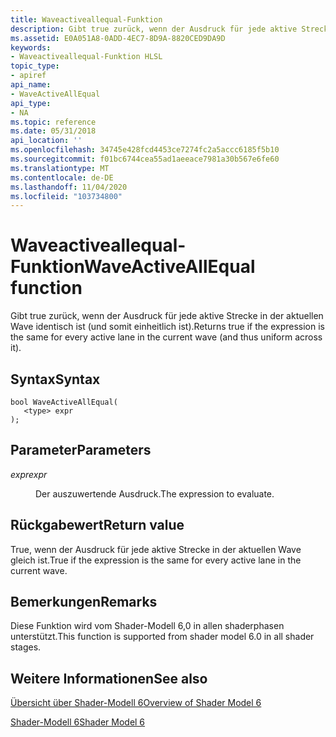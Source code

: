 ```yaml
---
title: Waveactiveallequal-Funktion
description: Gibt true zurück, wenn der Ausdruck für jede aktive Strecke in der aktuellen Wave identisch ist (und somit einheitlich ist).
ms.assetid: E0A051A8-0ADD-4EC7-8D9A-8820CED9DA9D
keywords:
- Waveactiveallequal-Funktion HLSL
topic_type:
- apiref
api_name:
- WaveActiveAllEqual
api_type:
- NA
ms.topic: reference
ms.date: 05/31/2018
api_location: ''
ms.openlocfilehash: 34745e428fcd4453ce7274fc2a5accc6185f5b10
ms.sourcegitcommit: f01bc6744cea55ad1aeeace7981a30b567e6fe60
ms.translationtype: MT
ms.contentlocale: de-DE
ms.lasthandoff: 11/04/2020
ms.locfileid: "103734800"
---
```

# <a name="waveactiveallequal-function"></a><span data-ttu-id="4da0b-104">Waveactiveallequal-Funktion</span><span class="sxs-lookup"><span data-stu-id="4da0b-104">WaveActiveAllEqual function</span></span>

<span data-ttu-id="4da0b-105">Gibt true zurück, wenn der Ausdruck für jede aktive Strecke in der aktuellen Wave identisch ist (und somit einheitlich ist).</span><span class="sxs-lookup"><span data-stu-id="4da0b-105">Returns true if the expression is the same for every active lane in the current wave (and thus uniform across it).</span></span>

## <a name="syntax"></a><span data-ttu-id="4da0b-106">Syntax</span><span class="sxs-lookup"><span data-stu-id="4da0b-106">Syntax</span></span>


``` syntax
bool WaveActiveAllEqual(
   <type> expr
);
```



## <a name="parameters"></a><span data-ttu-id="4da0b-107">Parameter</span><span class="sxs-lookup"><span data-stu-id="4da0b-107">Parameters</span></span>

<dl> <dt>

<span data-ttu-id="4da0b-108">*expr*</span><span class="sxs-lookup"><span data-stu-id="4da0b-108">*expr*</span></span> 
</dt> <dd>

<span data-ttu-id="4da0b-109">Der auszuwertende Ausdruck.</span><span class="sxs-lookup"><span data-stu-id="4da0b-109">The expression to evaluate.</span></span>

</dd> </dl>

## <a name="return-value"></a><span data-ttu-id="4da0b-110">Rückgabewert</span><span class="sxs-lookup"><span data-stu-id="4da0b-110">Return value</span></span>

<span data-ttu-id="4da0b-111">True, wenn der Ausdruck für jede aktive Strecke in der aktuellen Wave gleich ist.</span><span class="sxs-lookup"><span data-stu-id="4da0b-111">True if the expression is the same for every active lane in the current wave.</span></span>

## <a name="remarks"></a><span data-ttu-id="4da0b-112">Bemerkungen</span><span class="sxs-lookup"><span data-stu-id="4da0b-112">Remarks</span></span>

<span data-ttu-id="4da0b-113">Diese Funktion wird vom Shader-Modell 6,0 in allen shaderphasen unterstützt.</span><span class="sxs-lookup"><span data-stu-id="4da0b-113">This function is supported from shader model 6.0 in all shader stages.</span></span> 



 

## <a name="see-also"></a><span data-ttu-id="4da0b-114">Weitere Informationen</span><span class="sxs-lookup"><span data-stu-id="4da0b-114">See also</span></span>

<dl> <dt>

[<span data-ttu-id="4da0b-115">Übersicht über Shader-Modell 6</span><span class="sxs-lookup"><span data-stu-id="4da0b-115">Overview of Shader Model 6</span></span>](hlsl-shader-model-6-0-features-for-direct3d-12.md)
</dt> <dt>

[<span data-ttu-id="4da0b-116">Shader-Modell 6</span><span class="sxs-lookup"><span data-stu-id="4da0b-116">Shader Model 6</span></span>](shader-model-6-0.md)
</dt> </dl>

 

 




